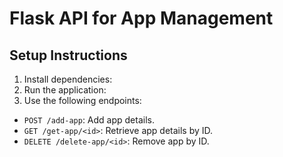 # Flask API for App Management

## Setup Instructions
1. Install dependencies:
2. Run the application:
3. Use the following endpoints:
- `POST /add-app`: Add app details.
- `GET /get-app/<id>`: Retrieve app details by ID.
- `DELETE /delete-app/<id>`: Remove app by ID.
